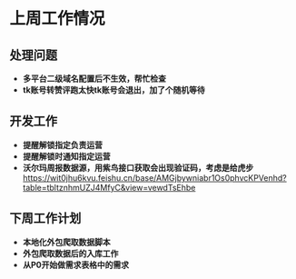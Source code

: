 # 上周工作情况
## **处理问题**
- **多平台二级域名配置后不生效，帮忙检查**
- **tk账号转赞评跑太快tk账号会退出，加了个随机等待**

## **开发工作**
- **提醒解锁指定负责运营**
- **提醒解锁时通知指定运营**
- **沃尔玛周报数据源，用紫鸟接口获取会出现验证码，考虑是给虎步**
https://wit0jhu6kvu.feishu.cn/base/AMGjbywniabr1Os0phvcKPVenhd?table=tbltznhmUZJ4MfyC&view=vewdTsEhbe


## **下周工作计划**
- **本地化外包爬取数据脚本**
- **外包爬取数据后的入库工作**
- **从P0开始做需求表格中的需求**
